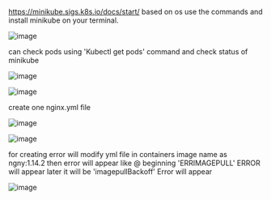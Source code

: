 https://minikube.sigs.k8s.io/docs/start/ based on os use the commands and install minikube on your terminal.

![image](https://github.com/imtiaz04/k8s_troubleshoot/assets/85178565/a760e8ae-b94c-40cd-9d95-139db84bc78e)

can check pods using 'Kubectl get pods' command and check status of minikube

![image](https://github.com/imtiaz04/k8s_troubleshoot/assets/85178565/b86fa718-f294-4a23-9367-f965db8bcbe2)


![image](https://github.com/imtiaz04/k8s_troubleshoot/assets/85178565/af2b036e-e531-4139-830f-59c0d1c709ee)

create one nginx.yml file 

![image](https://github.com/imtiaz04/k8s_troubleshoot/assets/85178565/1705868e-84d3-48bd-b051-17523ccc67b3)



![image](https://github.com/imtiaz04/k8s_troubleshoot/assets/85178565/132cb74d-3e03-4bae-9e64-b1b7d8313868)

for creating error will modify yml file in containers image name as ngny:1.14.2 then error will appear like @ beginning 'ERRIMAGEPULL' ERROR will appear later it will be 'imagepullBackoff' Error will appear 

![image](https://github.com/imtiaz04/k8s_troubleshoot/assets/85178565/332a0f07-2c3b-42ec-8f86-8c330b1a9fcb)





